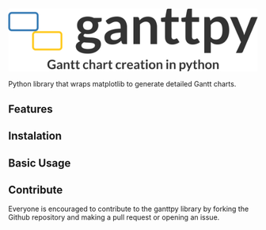<p align="center">
<img src="readme_files/ganttpy_logo.png" class="img-responsive" alt="ganttpy">
</p>

[comment]: <> (Badges)

Python library that wraps matplotlib to generate detailed Gantt charts.

## Features

## Instalation

## Basic Usage

[comment]: <> (Pictures of results)

## Contribute
Everyone is encouraged to contribute to the ganttpy library by forking the Github repository and making a pull request 
or opening an issue.